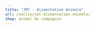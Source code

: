 ```yaml
---
title: "JMT - Alimentation Animale"
url: /seclin/jmt-alimentation-animale/
shop: animal de compagnie
---
```

